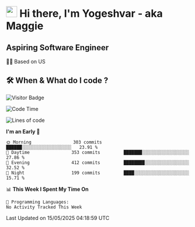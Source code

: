 <h1><img src="https://emojis.slackmojis.com/emojis/images/1531849430/4246/blob-sunglasses.gif?1531849430" width="30"/> Hi there, I'm Yogeshvar - aka Maggie</h1>

## Aspiring Software Engineer
🏂🏻  Based on US 

## 🛠 When & What do I code ?  

![Visitor Badge](https://visitor-badge.feriirawann.repl.co?username=yogeshvar&repo=yogeshvar&label=Visitors&style=plastic&color=%23457BFF&contentType=svg)

<!--START_SECTION:waka-->
![Code Time](http://img.shields.io/badge/Code%20Time-2%2C931%20hrs%2011%20mins-blue)

![Lines of code](https://img.shields.io/badge/From%20Hello%20World%20I%27ve%20Written-3.9%20million%20lines%20of%20code-blue)

**I'm an Early 🐤** 

```text
🌞 Morning                303 commits         ██████░░░░░░░░░░░░░░░░░░░   23.91 % 
🌆 Daytime                353 commits         ███████░░░░░░░░░░░░░░░░░░   27.86 % 
🌃 Evening                412 commits         ████████░░░░░░░░░░░░░░░░░   32.52 % 
🌙 Night                  199 commits         ████░░░░░░░░░░░░░░░░░░░░░   15.71 % 
```


📊 **This Week I Spent My Time On** 

```text
💬 Programming Languages: 
No Activity Tracked This Week
```


 Last Updated on 15/05/2025 04:18:59 UTC
<!--END_SECTION:waka-->

